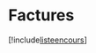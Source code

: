 # Factures

[!include[listeencours](factures.listeencours.autogen.md)]











































